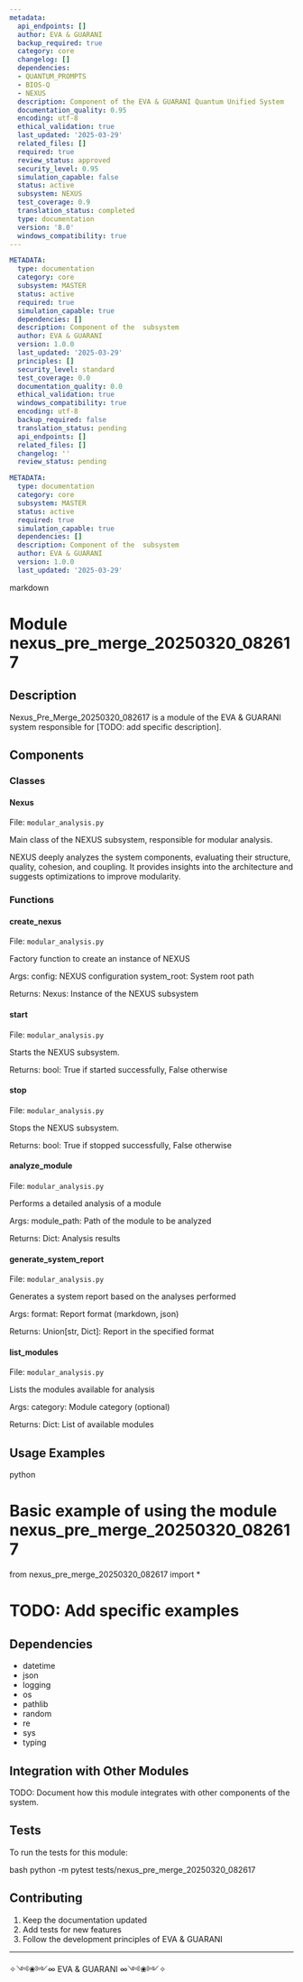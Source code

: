```yaml
---
metadata:
  api_endpoints: []
  author: EVA & GUARANI
  backup_required: true
  category: core
  changelog: []
  dependencies:
  - QUANTUM_PROMPTS
  - BIOS-Q
  - NEXUS
  description: Component of the EVA & GUARANI Quantum Unified System
  documentation_quality: 0.95
  encoding: utf-8
  ethical_validation: true
  last_updated: '2025-03-29'
  related_files: []
  required: true
  review_status: approved
  security_level: 0.95
  simulation_capable: false
  status: active
  subsystem: NEXUS
  test_coverage: 0.9
  translation_status: completed
  type: documentation
  version: '8.0'
  windows_compatibility: true
---
```

```yaml
METADATA:
  type: documentation
  category: core
  subsystem: MASTER
  status: active
  required: true
  simulation_capable: true
  dependencies: []
  description: Component of the  subsystem
  author: EVA & GUARANI
  version: 1.0.0
  last_updated: '2025-03-29'
  principles: []
  security_level: standard
  test_coverage: 0.0
  documentation_quality: 0.0
  ethical_validation: true
  windows_compatibility: true
  encoding: utf-8
  backup_required: false
  translation_status: pending
  api_endpoints: []
  related_files: []
  changelog: ''
  review_status: pending
```

```yaml
METADATA:
  type: documentation
  category: core
  subsystem: MASTER
  status: active
  required: true
  simulation_capable: true
  dependencies: []
  description: Component of the  subsystem
  author: EVA & GUARANI
  version: 1.0.0
  last_updated: '2025-03-29'
```

markdown
# Module nexus_pre_merge_20250320_082617

## Description

Nexus_Pre_Merge_20250320_082617 is a module of the EVA & GUARANI system responsible for [TODO: add specific description].

## Components

### Classes

#### Nexus

File: `modular_analysis.py`

Main class of the NEXUS subsystem, responsible for modular analysis.

NEXUS deeply analyzes the system components, evaluating their structure, quality, cohesion, and coupling. It provides insights into the architecture and suggests optimizations to improve modularity.

### Functions

#### create_nexus

File: `modular_analysis.py`

Factory function to create an instance of NEXUS

Args:
    config: NEXUS configuration
    system_root: System root path
    
Returns:
    Nexus: Instance of the NEXUS subsystem

#### start

File: `modular_analysis.py`

Starts the NEXUS subsystem.

Returns:
    bool: True if started successfully, False otherwise

#### stop

File: `modular_analysis.py`

Stops the NEXUS subsystem.

Returns:
    bool: True if stopped successfully, False otherwise

#### analyze_module

File: `modular_analysis.py`

Performs a detailed analysis of a module

Args:
    module_path: Path of the module to be analyzed
    
Returns:
    Dict: Analysis results

#### generate_system_report

File: `modular_analysis.py`

Generates a system report based on the analyses performed

Args:
    format: Report format (markdown, json)
    
Returns:
    Union[str, Dict]: Report in the specified format

#### list_modules

File: `modular_analysis.py`

Lists the modules available for analysis

Args:
    category: Module category (optional)
    
Returns:
    Dict: List of available modules

## Usage Examples

python
# Basic example of using the module nexus_pre_merge_20250320_082617
from nexus_pre_merge_20250320_082617 import *

# TODO: Add specific examples


## Dependencies

- datetime
- json
- logging
- os
- pathlib
- random
- re
- sys
- typing

## Integration with Other Modules

TODO: Document how this module integrates with other components of the system.

## Tests

To run the tests for this module:

bash
python -m pytest tests/nexus_pre_merge_20250320_082617


## Contributing

1. Keep the documentation updated
2. Add tests for new features
3. Follow the development principles of EVA & GUARANI

---

✧༺❀༻∞ EVA & GUARANI ∞༺❀༻✧